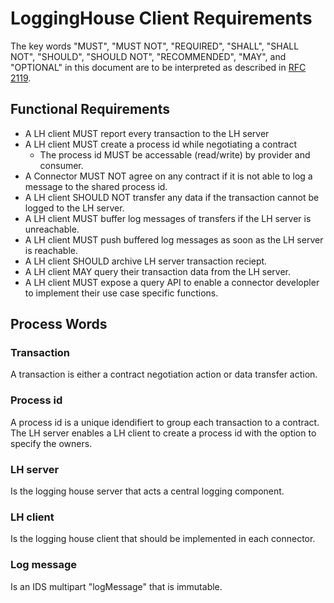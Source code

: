 # LoggingHouse Client Requirements

The key words "MUST", "MUST NOT", "REQUIRED", "SHALL", "SHALL
      NOT", "SHOULD", "SHOULD NOT", "RECOMMENDED",  "MAY", and
      "OPTIONAL" in this document are to be interpreted as described in
      [RFC 2119](https://datatracker.ietf.org/doc/html/rfc2119).

## Functional Requirements
- A LH client MUST report every transaction to the LH server
- A LH client MUST create a process id while negotiating a contract
  - The process id MUST be accessable (read/write) by provider and consumer.
- A Connector MUST NOT agree on any contract if it is not able to log a message to the shared process id.
- A LH client SHOULD NOT transfer any data if the transaction cannot be logged to the LH server.
- A LH client MUST buffer log messages of transfers if the LH server is unreachable.
- A LH client MUST push buffered log messages as soon as the LH server is reachable.
- A LH client SHOULD archive LH server transaction reciept.
- A LH client MAY query their transaction data from the LH server.
- A LH client MUST expose a query API to enable a connector developler to implement their use case specific functions.

## Process Words

### Transaction
A transaction is either a contract negotiation action or data transfer action.

### Process id
A process id is a unique idendifiert to group each transaction to a contract. The LH server enables a LH client to create a process id with the option to specify the owners.

### LH server
Is the logging house server that acts a central logging component.

### LH client
Is the logging house client that should be implemented in each connector.

### Log message
Is an IDS multipart "logMessage" that is immutable.

